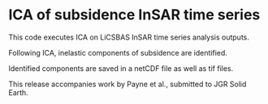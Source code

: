 # ICA of subsidence InSAR time series

This code executes ICA on LiCSBAS InSAR time series analysis outputs.

Following ICA, inelastic components of subsidence are identified.

Identified components are saved in a netCDF file as well as tif files.

This release accompanies work by Payne et al., submitted to JGR Solid Earth.
